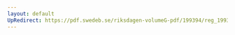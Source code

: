 ```yaml
---
layout: default
UpRedirect: https://pdf.swedeb.se/riksdagen-volumeG-pdf/199394/reg_199394/reg_199394_0257.pdf
---
```

